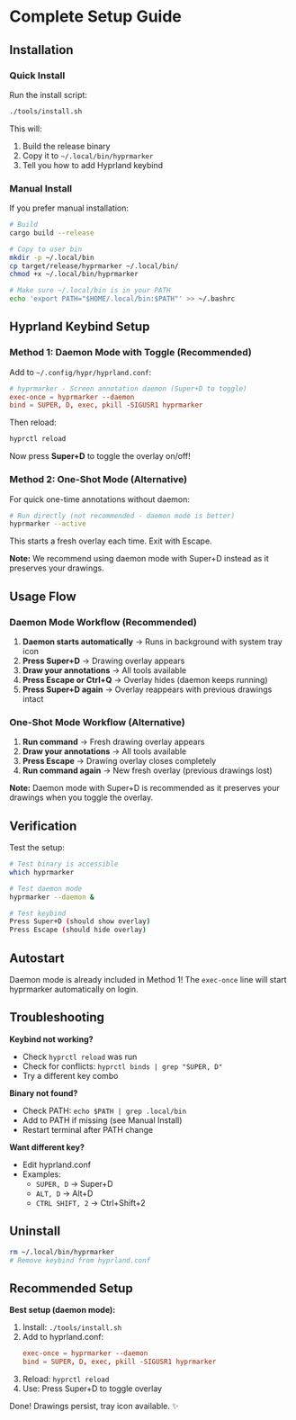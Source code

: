 # Complete Setup Guide

## Installation

### Quick Install

Run the install script:
```bash
./tools/install.sh
```

This will:
1. Build the release binary
2. Copy it to `~/.local/bin/hyprmarker`
3. Tell you how to add Hyprland keybind

### Manual Install

If you prefer manual installation:

```bash
# Build
cargo build --release

# Copy to user bin
mkdir -p ~/.local/bin
cp target/release/hyprmarker ~/.local/bin/
chmod +x ~/.local/bin/hyprmarker

# Make sure ~/.local/bin is in your PATH
echo 'export PATH="$HOME/.local/bin:$PATH"' >> ~/.bashrc
```

## Hyprland Keybind Setup

### Method 1: Daemon Mode with Toggle (Recommended)

Add to `~/.config/hypr/hyprland.conf`:

```conf
# hyprmarker - Screen annotation daemon (Super+D to toggle)
exec-once = hyprmarker --daemon
bind = SUPER, D, exec, pkill -SIGUSR1 hyprmarker
```

Then reload:
```bash
hyprctl reload
```

Now press **Super+D** to toggle the overlay on/off!

### Method 2: One-Shot Mode (Alternative)

For quick one-time annotations without daemon:

```bash
# Run directly (not recommended - daemon mode is better)
hyprmarker --active
```

This starts a fresh overlay each time. Exit with Escape.

**Note:** We recommend using daemon mode with Super+D instead as it preserves your drawings.

## Usage Flow

### Daemon Mode Workflow (Recommended)

1. **Daemon starts automatically** → Runs in background with system tray icon
2. **Press Super+D** → Drawing overlay appears
3. **Draw your annotations** → All tools available
4. **Press Escape or Ctrl+Q** → Overlay hides (daemon keeps running)
5. **Press Super+D again** → Overlay reappears with previous drawings intact

### One-Shot Mode Workflow (Alternative)

1. **Run command** → Fresh drawing overlay appears
2. **Draw your annotations** → All tools available
3. **Press Escape** → Drawing overlay closes completely
4. **Run command again** → New fresh overlay (previous drawings lost)

**Note:** Daemon mode with Super+D is recommended as it preserves your drawings when you toggle the overlay.

## Verification

Test the setup:

```bash
# Test binary is accessible
which hyprmarker

# Test daemon mode
hyprmarker --daemon &

# Test keybind
Press Super+D (should show overlay)
Press Escape (should hide overlay)
```

## Autostart

Daemon mode is already included in Method 1! The `exec-once` line will start hyprmarker automatically on login.

## Troubleshooting

**Keybind not working?**
- Check `hyprctl reload` was run
- Check for conflicts: `hyprctl binds | grep "SUPER, D"`
- Try a different key combo

**Binary not found?**
- Check PATH: `echo $PATH | grep .local/bin`
- Add to PATH if missing (see Manual Install)
- Restart terminal after PATH change

**Want different key?**
- Edit hyprland.conf
- Examples:
  - `SUPER, D` → Super+D
  - `ALT, D` → Alt+D
  - `CTRL SHIFT, 2` → Ctrl+Shift+2

## Uninstall

```bash
rm ~/.local/bin/hyprmarker
# Remove keybind from hyprland.conf
```

## Recommended Setup

**Best setup (daemon mode):**

1. Install: `./tools/install.sh`
2. Add to hyprland.conf:
   ```conf
   exec-once = hyprmarker --daemon
   bind = SUPER, D, exec, pkill -SIGUSR1 hyprmarker
   ```
3. Reload: `hyprctl reload`
4. Use: Press Super+D to toggle overlay

Done! Drawings persist, tray icon available. ✨
